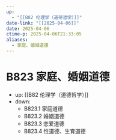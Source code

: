 ```yaml
---
up:
  - "[[B82 伦理学（道德哲学）]]"
date-link: "[[2025-04-06]]"
date: 2025-04-06
ctime-p: 2025-04-06T21:33:05
aliases:
  - 家庭、婚姻道德
---
```


# B823 家庭、婚姻道德

- up: [[B82 伦理学（道德哲学）]]
- down:	
	- B823.1 家庭道德
	- B823.2 婚姻道德
	- B823.3 恋爱道德
	- B823.4 性道德、生育道德
	
